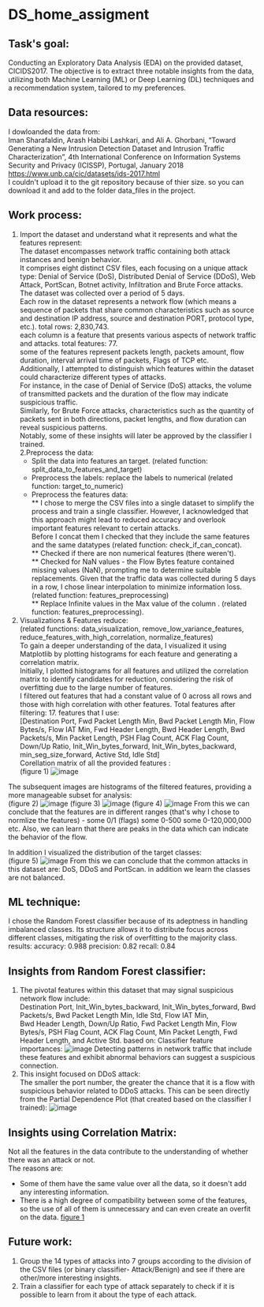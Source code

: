 # DS_home_assigment
## Task's goal:
Conducting an Exploratory Data Analysis (EDA) on the provided dataset, CICIDS2017. The objective is to extract three notable insights from the data, utilizing both Machine Learning (ML) or Deep Learning (DL) techniques and a recommendation system, tailored to my preferences.

## Data resources:
I dowloanded the data from:<br>
Iman Sharafaldin, Arash Habibi Lashkari, and Ali A. Ghorbani, “Toward Generating a New Intrusion Detection Dataset and Intrusion Traffic Characterization”, 4th International Conference on Information Systems Security and Privacy (ICISSP), Portugal, January 2018 <br>
https://www.unb.ca/cic/datasets/ids-2017.html<br>
I couldn't upload it to the git repository because of thier size. so you can download it and add to the folder data_files in the project.<br>

## Work process:
1. Import the dataset and understand what it represents and what the features represent:<br>
The dataset encompasses network traffic containing both attack instances and benign behavior.<br> It comprises eight distinct CSV files, each focusing on a unique attack type: Denial of Service (DoS), Distributed Denial of Service (DDoS), Web Attack, PortScan, Botnet activity, Infiltration and Brute Force attacks. The dataset was collected over a period of 5 days.<br>
Each row in the dataset represents a network flow (which means a sequence of packets that share common characteristics such as source and destination IP address, source and destination PORT, protocol type, etc.). total rows:  2,830,743.<br>
each column is a feature that presents various aspects of network traffic and attacks. total features: 77.<br>
some of the features represent packets length, packets amount, flow duration, interval arrival time of packets, Flags of TCP etc.<br>
Additionally, I attempted to distinguish which features within the dataset could characterize different types of attacks. <br>For instance, in the case of Denial of Service (DoS) attacks, the volume of transmitted packets and the duration of the flow may indicate suspicious traffic. <br>Similarly, for Brute Force attacks, characteristics such as the quantity of packets sent in both directions, packet lengths, and flow duration can reveal suspicious patterns. <br>Notably, some of these insights will later be approved by the classifier I trained.<br>
2.Preprocess the data:<br>
   * Split the data into features an target. (related function: split_data_to_features_and_target)
   * Preprocess the labels: replace the labels to numerical (related function: target_to_numeric)
   * Preprocess the features data:
   <br> ** I chose to merge the CSV files into a single dataset to simplify the process and train a single classifier. However, I acknowledged that this approach might lead to reduced accuracy and overlook important features relevant to certain attacks.<br> Before I concat them I checked that they include the same features and the same datatypes (related function: check_if_can_concat).
   <br> ** Checked if there are non numerical features (there weren't).
   <br> ** Checked for NaN values - the Flow Bytes feature contained missing values (NaN), prompting me to determine suitable replacements. Given that the traffic data was collected during 5 days in a row, I chose linear interpolation to minimize information loss. (related function: features_preprocessing)
   <br> ** Replace Infinite values in the Max value of the column . (related function: features_preprocessing).
3. Visualizations & Features reduce: <br>(related functions: data_visualization, remove_low_variance_features, reduce_features_with_high_correlation, normalize_features)<br>
   To gain a deeper understanding of the data, I visualized it using Matplotlib by plotting histograms for each feature and generating a correlation matrix.<br>Initially, I plotted histograms for all features and utilized the correlation matrix to identify candidates for reduction, considering the risk of overfitting due to the large number of features.<br> I filtered out features that had a constant value of 0 across all rows and those with high correlation with other features. Total features after filtering: 17.
   features that I use:<br> [Destination Port, Fwd Packet Length Min, Bwd Packet Length Min, Flow Bytes/s, Flow IAT Min, Fwd Header Length, Bwd Header Length, Bwd Packets/s,
   Min Packet Length, PSH Flag Count, ACK Flag Count, Down/Up Ratio, Init_Win_bytes_forward, Init_Win_bytes_backward, min_seg_size_forward, Active Std, Idle Std]<br>
Corellation matrix of all the provided features : <br> (figure 1)
<a id="section-1"></a>
![image](https://github.com/noabu/DS_home_assigment/assets/37350541/288de439-9493-4775-abba-4fa67e6155bb)
   
The subsequent images are histograms of the filtered features, providing a more manageable subset for analysis: <br>
(figure 2)
![image](https://github.com/noabu/DS_home_assigment/assets/37350541/4df6565c-2bf1-435f-8eb0-46a952dc3177)
(figure 3)
![image](https://github.com/noabu/DS_home_assigment/assets/37350541/cb5b57e5-ac19-4d1e-96a8-f0d22a35ece9)
(figure 4)
![image](https://github.com/noabu/DS_home_assigment/assets/37350541/68df9239-0654-4fd3-b130-3cd593dcc099)
From this we can conclude that the features are in different ranges (that's why I chose to normlize the features) - some 0/1 (flags) some 0-500 some 0-120,000,000 etc. 
Also, we can learn that there are peaks in the data which can indicate the behavior of the flow.

In addition I visualized the distribution of the target classes: <br>
(figure 5)
![image](https://github.com/noabu/DS_home_assigment/assets/37350541/e31971d3-ff2b-41e4-8e94-5fa03909b0d3)
From this we can conclude that the common attacks in this dataset are: DoS, DDoS and PortScan. in addition we learn the classes are not balanced.

## ML technique:
I chose the Random Forest classifier because of its adeptness in handling imbalanced classes. Its structure allows it to distribute focus across different classes, mitigating the risk of overfitting to the majority class. 
results:
accuracy: 0.988
precision: 0.82
recall: 0.84

## Insights from Random Forest classifier:
1. The pivotal features within this dataset that may signal suspicious network flow include:
   <br>Destination Port, Init_Win_bytes_backward, Init_Win_bytes_forward, Bwd Packets/s, Bwd Packet Length Min, Idle Std, Flow IAT Min,
   <br>Bwd Header Length, Down/Up Ratio, Fwd Packet Length Min, Flow Bytes/s, PSH Flag Count, ACK Flag Count, Min Packet Length, Fwd Header Length, and Active Std.
   based on:
Classifier feature importances:
![image](https://github.com/noabu/DS_home_assigment/assets/37350541/dceba4ba-e209-4ba2-ad93-6a72cc40edff)
Detecting patterns in network traffic that include these features and exhibit abnormal behaviors can suggest a suspicious connection.
2. This insight focused on DDoS attack: <br>
   The smaller the port number, the greater the chance that it is a flow with suspicious behavior related to DDoS attacks.
This can be seen directly from the Partial Dependence Plot (that created based on the classifier I trained):
![image](https://github.com/noabu/DS_home_assigment/assets/37350541/52dba98d-3b97-4874-984e-6b8804584183)

## Insights using Correlation Matrix:
Not all the features in the data contribute to the understanding of whether there was an attack or not. <br>
The reasons are:
* Some of them have the same value over all the data, so it doesn't add any interesting information.
* There is a high degree of compatibility between some of the features, so the use of all of them is unnecessary and can even create an overfit on the data.
[figure 1](#section-1)


## Future work:
1. Group the 14 types of attacks into 7 groups according to the division of the CSV files (or binary classifier- Attack/Benign) and see if there are other/more interesting insights.
2. Train a classifier for each type of attack separately to check if it is possible to learn from it about the type of each attack.
